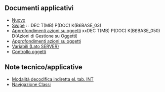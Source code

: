 ## Documenti applicativi
- [Nuovo](Sorgenti/DOC/TA/B£AMO/B£BASE_01)
- [Swipe](Sorgenti/DOC/TA/B£AMO/B£BASE_02)
 :  : DEC T(MB) P(DOC) K(B£BASE_03)
- [Approfondimenti azioni su oggetti](Sorgenti/DOC/TA/B£AMO/B£BASE_05)
xxDEC T(MB) P(DOC) K(B£BASE_050) D(Azioni di Gestione su Oggetti)
- [Approfondimenti azioni su oggetti](Sorgenti/DOC/TA/B£AMO/B£BASE_051)
- [Variabili (Lato SERVER)](Sorgenti/OG/V3/V3_EVA)
- [Controllo oggetti](Sorgenti/DOC/TA/B£AMO/B£BASE_C1)
## Note tecnico/applicative
- [Modalità decodifica indiretta el. tab. INT](Sorgenti/DOC/TA/B£AMO/B£BASE_N1)
- [Navigazione Classi](Sorgenti/DOC/TA/B£AMO/B£BASE_08)
